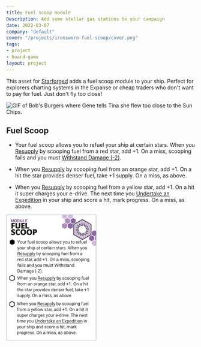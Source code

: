 ```yaml
---
title: Fuel scoop module
Description: Add some stellar gas stations to your campaign
date: 2022-03-07
company: "default"
cover: "/projects/ironsworn-fuel-scoop/cover.png"
tags:
- project
- board-game
layout: project
---
```


This asset for [Starforged](https://www.ironswornrpg.com/product-ironsworn-starforged) adds a fuel scoop module to your ship. Perfect for explorers charting systems in the Expanse or cheap traders who don't want to pay for fuel. Just don't fly too close!

![GIF of Bob's Burgers where Gene tells Tina she flew too close to the Sun Chips.](https://media.giphy.com/media/5bgHGtBoNFLDs3pAOF/giphy.gif)

## Fuel Scoop

* Your fuel scoop allows you to refuel your ship at certain stars. When you <u>Resupply</u> by scooping fuel from a red star, add +1. On a miss, scooping fails and you must <u>Withstand Damage (-2)</u>.

* When you <u>Resupply</u> by scooping fuel from an orange star, add +1. On a hit the star provides denser fuel, take +1 supply. On a miss, as above.

* When you <u>Resupply</u> by scooping fuel from a yellow star, add +1. On a hit it super charges your e-drive. The next time you <u>Undertake an Expedition</u> in your ship and score a hit, mark progress. On a miss, as above.

![Fuel scoop asset](fuelscoop.jpg)
